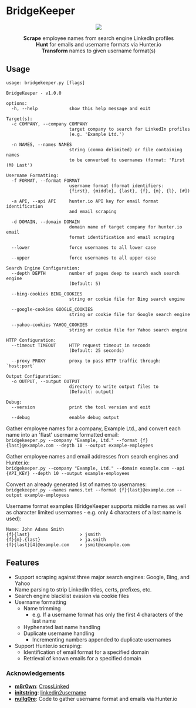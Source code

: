 # BridgeKeeper

<p align="center"><img src="https://media.giphy.com/media/e9aSISpSTtU4w/giphy.gif"></p>

<p align="center">
<b>Scrape</b> employee names from search engine LinkedIn profiles<br>
<b>Hunt</b> for emails and username formats via Hunter.io<br>
<b>Transform</b> names to given username format(s)
</p>

## Usage

```
usage: bridgekeeper.py [flags]

BridgeKeeper - v1.0.0

options:
  -h, --help            show this help message and exit

Target(s):
  -c COMPANY, --company COMPANY
                        target company to search for LinkedIn profiles
                        (e.g. 'Example Ltd.')

  -n NAMES, --names NAMES
                        string (comma delimited) or file containing names
                        to be converted to usernames (format: 'First (M) Last')

Username Formatting:
  -f FORMAT, --format FORMAT
                        username format (format identifiers:
                        {first}, {middle}, {last}, {f}, {m}, {l}, [#])

  -a API, --api API     hunter.io API key for email format identification
                        and email scraping

  -d DOMAIN, --domain DOMAIN
                        domain name of target company for hunter.io email
                        format identification and email scraping

  --lower               force usernames to all lower case

  --upper               force usernames to all upper case

Search Engine Configuration:
  --depth DEPTH         number of pages deep to search each search engine
                        (Default: 5)

  --bing-cookies BING_COOKIES
                        string or cookie file for Bing search engine

  --google-cookies GOOGLE_COOKIES
                        string or cookie file for Google search engine

  --yahoo-cookies YAHOO_COOKIES
                        string or cookie file for Yahoo search engine

HTTP Configuration:
  --timeout TIMEOUT     HTTP request timeout in seconds
                        (Default: 25 seconds)

  --proxy PROXY         proxy to pass HTTP traffic through: `host:port`

Output Configuration:
  -o OUTPUT, --output OUTPUT
                        directory to write output files to
                        (Default: output)

Debug:
  --version             print the tool version and exit

  --debug               enable debug output
```

Gather employee names for a company, Example Ltd., and convert each name into an 'flast' username formatted email:<br>
`bridgekeeper.py --company "Example, Ltd." --format {f}{last}@example.com --depth 10 --output example-employees`

Gather employee names and email addresses from search engines and Hunter.io:<br>
`bridgekeeper.py --company "Example, Ltd." --domain example.com --api {API_KEY} --depth 10 --output example-employees`

Convert an already generated list of names to usernames:<br>
`bridgekeeper.py --names names.txt --format {f}{last}@example.com --output example-employees`

Username format examples (BridgeKeeper supports middle names as well as character limited usernames - e.g. only 4 characters of a last name is used):<br>
```
Name: John Adams Smith
{f}{last}                   > jsmith
{f}{m}.{last}               > ja.smith
{f}{last}[4]@example.com    > jsmit@example.com
```

## Features

* Support scraping against three major search engines: Google, Bing, and Yahoo
* Name parsing to strip LinkedIn titles, certs, prefixes, etc.
* Search engine blacklist evasion via cookie files
* Username formatting
  * Name trimming
    * e.g. If a username format has only the first 4 characters of the last name
  * Hyphenated last name handling
  * Duplicate username handling
    * Incrementing numbers appended to duplicate usernames
* Support Hunter.io scraping:
  * Identification of email format for a specified domain
  * Retrieval of known emails for a specified domain

### Acknowledgements

* **[m8r0wn](https://github.com/m8r0wn)**: [CrossLinked](https://github.com/m8r0wn/CrossLinked)
* **[initstring](https://github.com/initstring)**: [linkedin2username](https://github.com/initstring/linkedin2username)
* **[nullg0re](https://github.com/nullg0re)**: Code to gather username format and emails via Hunter.io
